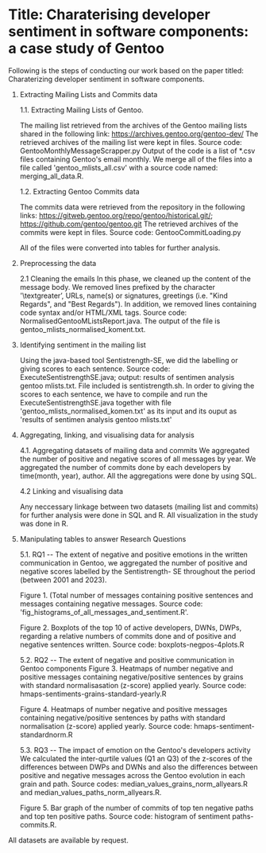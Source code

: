 # Title: Charaterising developer sentiment in software components: a case study of Gentoo

Following is the steps of conducting our work based on the paper titled: Charaterizing developer sentiment in software components.

1. Extracting Mailing Lists and Commits data
   
   1.1. Extracting Mailing Lists of Gentoo.
   
   The mailing list retrieved from the archives of the Gentoo mailing lists shared in the following link: https://archives.gentoo.org/gentoo-dev/
   The retrieved archives of the mailing list were kept in files.
   Source code: GentooMonthlyMessageScrapper.py
   Output of the code is a list of *.csv files containing Gentoo's email monthly.
   We merge all of the files into a file called 'gentoo_mlists_all.csv' with a source code named: merging_all_data.R. 

   1.2. Extracting Gentoo Commits data
   
   The commits data were retrieved from the repository in the following links: https://gitweb.gentoo.org/repo/gentoo/historical.git/;
   https://github.com/gentoo/gentoo.git
   The retrieved archives of the commits were kept in files.
   Source code: GentooCommitLoading.py
   
   All of the files were converted into tables for further analysis.

3. Preprocessing the data

   2.1 Cleaning the emails
   In this phase, we cleaned up the content of the message body. We removed lines prefixed by the character '\textgreater’, URLs, name(s) or signatures, greetings (i.e. "Kind
   Regards", and "Best Regards"). In addition, we removed lines containing code syntax and/or HTML/XML tags.
   Source code: NormalisedGentooMListsReport.java. The output of the file is gentoo_mlists_normalised_koment.txt.
 

4. Identifying sentiment in the mailing list
   
   Using the java-based tool Sentistrength-SE, we did the labelling or giving scores to each sentence. Source code: ExecuteSentistrengthSE.java; output: results of sentimen
   analysis gentoo mlists.txt. File included is sentistrength.sh.
   In order to giving the scores to each sentence, we have to compile and run the ExecuteSentistrengthSE.java together with file 'gentoo_mlists_normalised_komen.txt' as its input      and its ouput as 'results of sentimen analysis gentoo mlists.txt'

5. Aggregating, linking, and visualising data for analysis
   
   4.1. Aggregating datasets of mailing data and commits
   We aggregated the number of positive and negative scores of all messages by year.
   We aggregated the number of commits done by each developers by time(month, year), author.
   All the aggregations were done by using SQL.

   4.2 Linking and visualising data
   
   Any neccessary linkage between two datasets (mailing list and commits) for further analysis were done in SQL and R.
   All visualization in the study was done in R.

6. Manipulating tables to answer Research Questions
   
   5.1. RQ1 -- The extent of negative and positive emotions in the written communication in Gentoo, we aggregated the number of positive and negative scores labelled by the Sentistrength-
   SE throughout the period (between 2001 and 2023).

   Figure 1. (Total number of messages containing positive sentences and messages containing negative messages.
   Source code: 'fig_histograms_of_all_messages_and_sentiment.R'.

   Figure 2. Boxplots of the top 10 of active developers, DWNs, DWPs, regarding a relative numbers of commits done and of positive and negative sentences written.
   Source code: boxplots-negpos-4plots.R

   5.2. RQ2 -- The extent of negative and positive communication in Gentoo components
   Figure 3. Heatmaps of number negative and positive messages containing negative/positive sentences by grains with standard normalisasation (z-score) applied yearly.
   Source code: hmaps-sentiments-grains-standard-yearly.R

   Figure 4. Heatmaps of number negative and positive messages containing negative/positive sentences by paths with standard normalisation (z-score) applied yearly.
   Source code: hmaps-sentiment-standardnorm.R

   5.3. RQ3 -- The impact of emotion on the Gentoo's developers activity
   We calculated the inter-qurtile values (Q1 an Q3) of the z-scores of the differences between DWPs and DWNs and also the differences between positive and negative messages across
   the Gentoo evolution in each grain and path.
   Source codes: median_values_grains_norm_allyears.R and median_values_paths_norm_allyears.R.

   Figure 5. Bar graph of the number of commits of top ten negative paths and top ten positive paths.
   Source code: histogram of sentiment paths-commits.R.

All datasets are available by request.




